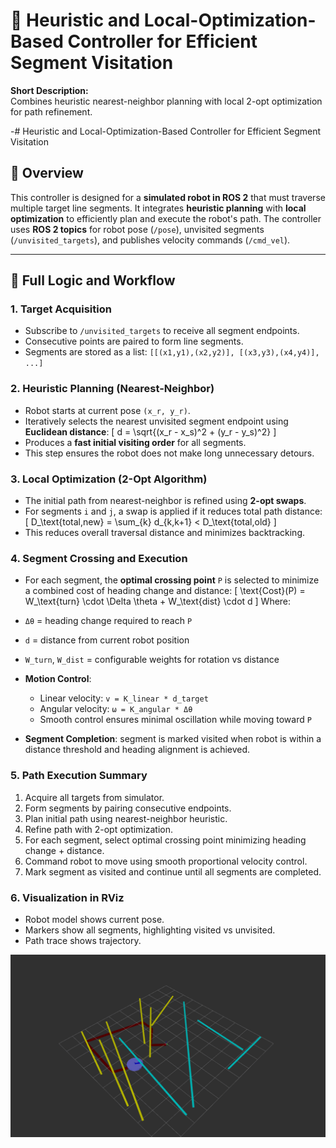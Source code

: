 # 🤖 Heuristic and Local-Optimization-Based Controller for Efficient Segment Visitation

**Short Description:**  
Combines heuristic nearest-neighbor planning with local 2-opt optimization for path refinement.

-# Heuristic and Local-Optimization-Based Controller for Efficient Segment Visitation

## 🔹 Overview

This controller is designed for a **simulated robot in ROS 2** that must traverse multiple target line segments.
It integrates **heuristic planning** with **local optimization** to efficiently plan and execute the robot's path.
The controller uses **ROS 2 topics** for robot pose (`/pose`), unvisited segments (`/unvisited_targets`), and publishes velocity commands (`/cmd_vel`).

---

## 🔹 Full Logic and Workflow

### **1. Target Acquisition**

* Subscribe to `/unvisited_targets` to receive all segment endpoints.
* Consecutive points are paired to form line segments.
* Segments are stored as a list: `[[(x1,y1),(x2,y2)], [(x3,y3),(x4,y4)], ...]`

### **2. Heuristic Planning (Nearest-Neighbor)**

* Robot starts at current pose `(x_r, y_r)`.
* Iteratively selects the nearest unvisited segment endpoint using **Euclidean distance**:
  [
  d = \sqrt{(x_r - x_s)^2 + (y_r - y_s)^2}
  ]
* Produces a **fast initial visiting order** for all segments.
* This step ensures the robot does not make long unnecessary detours.

### **3. Local Optimization (2-Opt Algorithm)**

* The initial path from nearest-neighbor is refined using **2-opt swaps**.
* For segments `i` and `j`, a swap is applied if it reduces total path distance:
  [
  D_\text{total,new} = \sum_{k} d_{k,k+1} < D_\text{total,old}
  ]
* This reduces overall traversal distance and minimizes backtracking.

### **4. Segment Crossing and Execution**

* For each segment, the **optimal crossing point** `P` is selected to minimize a combined cost of heading change and distance:
  [
  \text{Cost}(P) = W_\text{turn} \cdot \Delta \theta + W_\text{dist} \cdot d
  ]
  Where:

* `Δθ` = heading change required to reach `P`

* `d` = distance from current robot position

* `W_turn`, `W_dist` = configurable weights for rotation vs distance

* **Motion Control**:

  * Linear velocity: `v = K_linear * d_target`
  * Angular velocity: `ω = K_angular * Δθ`
  * Smooth control ensures minimal oscillation while moving toward `P`

* **Segment Completion**: segment is marked visited when robot is within a distance threshold and heading alignment is achieved.

### **5. Path Execution Summary**

1. Acquire all targets from simulator.
2. Form segments by pairing consecutive endpoints.
3. Plan initial path using nearest-neighbor heuristic.
4. Refine path with 2-opt optimization.
5. For each segment, select optimal crossing point minimizing heading change + distance.
6. Command robot to move using smooth proportional velocity control.
7. Mark segment as visited and continue until all segments are completed.

### **6. Visualization in RViz**

* Robot model shows current pose.
* Markers show all segments, highlighting visited vs unvisited.
* Path trace shows trajectory.

![Traversal Screenshot](image.png)

